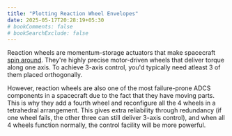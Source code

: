 ```yaml
---
title: "Plotting Reaction Wheel Envelopes"
date: 2025-05-17T20:28:19+05:30
# bookComments: false
# bookSearchExclude: false
---
```


Reaction wheels are momentum-storage actuators that make spacecraft [spin around](https://youtu.be/PGNiXGX2nLU?si=aB0SFMN8PToa35LQ). They're highly precise motor-driven wheels that deliver torque along one axis. To achieve 
3-axis control, you'd typically need atleast 3 of them placed orthogonally.

However, reaction wheels are also one of the most failure-prone ADCS components in a spacecraft due to the fact that they
have moving parts. This is why they add a fourth wheel and reconfigure all the 4 wheels in a tetrahedral arrangement. This
gives extra reliability through redundancy (if one wheel fails, the other three can still deliver 3-axis control), and when
all 4 wheels function normally, the control facility will be more powerful.



